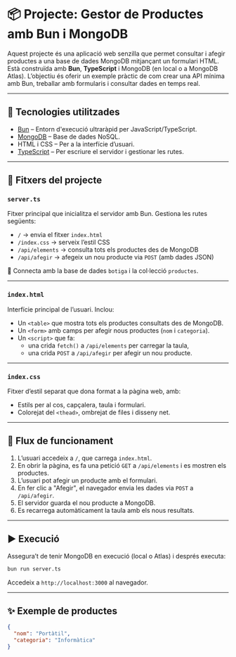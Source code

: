 # 📦 Projecte: Gestor de Productes amb Bun i MongoDB

Aquest projecte és una aplicació web senzilla que permet consultar i afegir productes a una base de dades MongoDB mitjançant un formulari HTML. Està construïda amb **Bun**, **TypeScript** i MongoDB (en local o a MongoDB Atlas). L’objectiu és oferir un exemple pràctic de com crear una API mínima amb Bun, treballar amb formularis i consultar dades en temps real.

---

## 🔧 Tecnologies utilitzades

- [Bun](https://bun.sh/) – Entorn d'execució ultraràpid per JavaScript/TypeScript.
- [MongoDB](https://www.mongodb.com/) – Base de dades NoSQL.
- HTML i CSS – Per a la interfície d’usuari.
- [TypeScript](https://www.typescriptlang.org/) – Per escriure el servidor i gestionar les rutes.

---

## 📁 Fitxers del projecte

### `server.ts`
Fitxer principal que inicialitza el servidor amb Bun. Gestiona les rutes següents:

- `/` → envia el fitxer `index.html`
- `/index.css` → serveix l’estil CSS
- `/api/elements` → consulta tots els productes des de MongoDB
- `/api/afegir` → afegeix un nou producte via `POST` (amb dades JSON)

📌 Connecta amb la base de dades `botiga` i la col·lecció `productes`.

---

### `index.html`
Interfície principal de l’usuari. Inclou:

- Un `<table>` que mostra tots els productes consultats des de MongoDB.
- Un `<form>` amb camps per afegir nous productes (`nom` i `categoria`).
- Un `<script>` que fa:
  - una crida `fetch()` a `/api/elements` per carregar la taula,
  - una crida `POST` a `/api/afegir` per afegir un nou producte.

---

### `index.css`
Fitxer d’estil separat que dona format a la pàgina web, amb:

- Estils per al cos, capçalera, taula i formulari.
- Colorejat del `<thead>`, ombrejat de files i disseny net.

---

## 🔄 Flux de funcionament

1. L’usuari accedeix a `/`, que carrega `index.html`.
2. En obrir la pàgina, es fa una petició `GET` a `/api/elements` i es mostren els productes.
3. L’usuari pot afegir un producte amb el formulari.
4. En fer clic a "Afegir", el navegador envia les dades via `POST` a `/api/afegir`.
5. El servidor guarda el nou producte a MongoDB.
6. Es recarrega automàticament la taula amb els nous resultats.

---

## ▶️ Execució

Assegura’t de tenir MongoDB en execució (local o Atlas) i després executa:

```bash
bun run server.ts
```

Accedeix a `http://localhost:3000` al navegador.

---

## ✨ Exemple de productes

```json
{
  "nom": "Portàtil",
  "categoria": "Informàtica"
}
```
